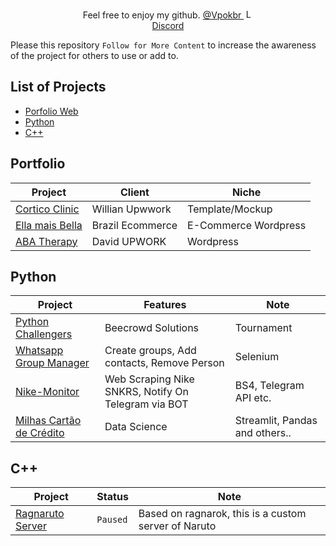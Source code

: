   <p align="center">
    Feel free to enjoy my github. <a href="https://www.instagram.com/vpokbr/">@Vpokbr </a></figcaption><img src="https://user-images.githubusercontent.com/98386091/156110757-5c99e25c-babd-44f3-8def-351be212305e.png" alt="Logo" width="auto" height="15">
    <br />
    <a href="https://discord.gg/r6WMs3M4">Discord</a>
  </p>

Please this repository ```Follow for More Content``` to increase the awareness of the project for others to use or add to.

## List of Projects
* [Porfolio Web](#portfolio)
* [Python](#python)
* [C++](#c++)

## Portfolio 

Project | Client | Niche
------|------|------
<a href="http://bool.countable.ca/S/">Cortico Clinic </a> | Willian Upwwork | Template/Mockup
<a href="https://ellamaisbella.xyz">Ella mais Bella </a> | Brazil Ecommerce | E-Commerce Wordpress
<a href="https://children.runtheshow.digital">ABA Therapy </a> | David UPWORK | Wordpress

## Python 

Project | Features | Note
------|------|------
<a href="https://github.com/eluvju/beecrowd">Python Challengers </a> | Beecrowd Solutions | Tournament
<a href="https://github.com/eluvju/Whatsapp_Group_Manager">Whatsapp Group Manager </a> | Create groups, Add contacts, Remove Person | Selenium
<a href="https://github.com/eluvju/Nike-monitor">Nike-Monitor </a> | Web Scraping Nike SNKRS, Notify On Telegram via BOT | BS4, Telegram API etc.
<a href="https://github.com/eluvju/Credit-Card">Milhas Cartão de Crédito </a> | Data Science | Streamlit, Pandas and others..

## C++ 

Project | Status | Note
------|------|------
<a href="https://github.com/eluvju/dattebayo">Ragnaruto Server </a> | ```Paused``` | Based on ragnarok, this is a custom server of Naruto



